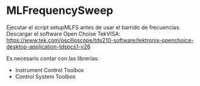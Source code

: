 # MLFrequencySweep
Ejecutar el script setupMLFS antes de usar el barrido de frecuencias.
Descargar el software Open Choise TekVISA:
https://www.tek.com/oscilloscope/tds210-software/tektronix-openchoice-desktop-application-tdspcs1-v26

Es necesario contar con las librerías:
- Instrument Control Toolbox
- Control System Toolbox
